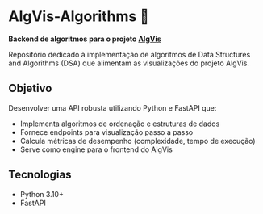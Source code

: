 # AlgVis-Algorithms 🚀

**Backend de algoritmos para o projeto [AlgVis](https://github.com/joaocarlos-dev/AlgVis)**

Repositório dedicado à implementação de algoritmos de Data Structures and Algorithms (DSA) que alimentam as visualizações do projeto AlgVis.

## Objetivo

Desenvolver uma API robusta utilizando Python e FastAPI que:

- Implementa algoritmos de ordenação e estruturas de dados
- Fornece endpoints para visualização passo a passo
- Calcula métricas de desempenho (complexidade, tempo de execução)
- Serve como engine para o frontend do AlgVis

## Tecnologias

- Python 3.10+
- FastAPI
